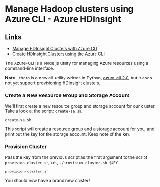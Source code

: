 # Manage Hadoop clusters using Azure CLI - Azure HDInsight

## Links

+ [Manage HDInsight Clusters with Azure CLI](https://docs.microsoft.com/en-us/azure/hdinsight/hdinsight-administer-use-command-line)
+ [Create HDInsight Clusters using the Azure CLI](https://docs.microsoft.com/en-us/azure/hdinsight/hdinsight-hadoop-create-linux-clusters-azure-cli)

The Azure-CLI is a Node.js utility for managing Azure resources using a command-line interface. 

**Note** - there is a new cli-utility written in Python, [azure-cli 2.0](https://github.com/Azure/azure-cli), but it does not yet support provisioning HDInsight clusters. 

### Create a New Resource Group and Storage Account

We'll first create a new resource group and storage account for our cluster. Take a look at the script: `create-sa.sh`.

```include
create-sa.sh
```

This script will create a resource group and a storage account for you, and print out the key for the storage account. Keep note of the key.

### Provision Cluster

Pass the key from the previous script as the first argument to the script `provision-cluster.sh`, i.e., `./provision-cluster.sh $KEY`

```include
provision-cluster.sh
```

You should now have a brand new cluster!